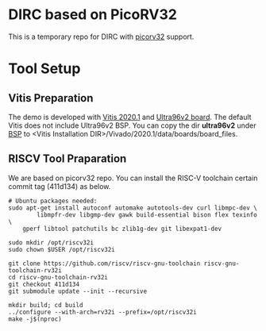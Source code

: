DIRC based on PicoRV32
======================================================
This is a temporary repo for DIRC with [picorv32](https://github.com/cliffordwolf/picorv32) support.


# Tool Setup

## Vitis Preparation
The demo is developed with [Vitis 2020.1](https://www.xilinx.com/support/download/index.html/content/xilinx/en/downloadNav/vivado-design-tools/2020-1.html) 
and [Ultra96v2 board](https://www.96boards.org/product/ultra96/).
The default Vitis does not include Ultra96v2 BSP. You can copy the dir **ultra96v2**
under [BSP](./BSP) to \<Vitis Installation DIR\>/Vivado/2020.1/data/boards/board_files.

## RISCV Tool Praparation

We are based on picorv32 repo. You can install the RISC-V toolchain 
certain commit tag (411d134) as below.

    # Ubuntu packages needed:
    sudo apt-get install autoconf automake autotools-dev curl libmpc-dev \
            libmpfr-dev libgmp-dev gawk build-essential bison flex texinfo \
	    gperf libtool patchutils bc zlib1g-dev git libexpat1-dev

    sudo mkdir /opt/riscv32i
    sudo chown $USER /opt/riscv32i

    git clone https://github.com/riscv/riscv-gnu-toolchain riscv-gnu-toolchain-rv32i
    cd riscv-gnu-toolchain-rv32i
    git checkout 411d134
    git submodule update --init --recursive

    mkdir build; cd build
    ../configure --with-arch=rv32i --prefix=/opt/riscv32i
    make -j$(nproc)



 

















